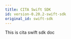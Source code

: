 ```yaml
---
title: CITA Swift SDK
id: version-0.20.2-swift-sdk
original_id: swift-sdk
---
```

This is cita swift sdk doc